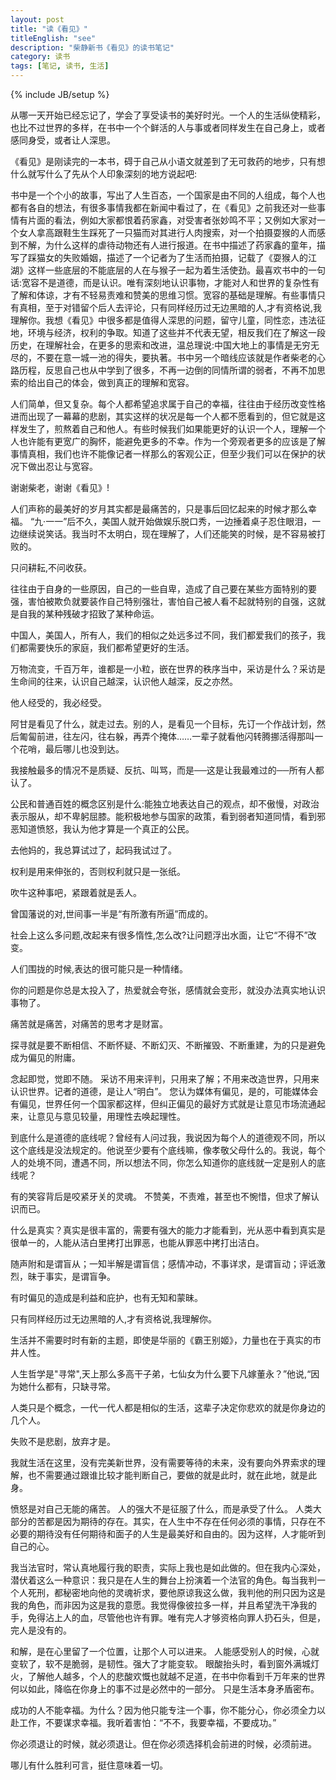 ```yaml
---
layout: post
title: "读《看见》"
titleEnglish: "see"
description: "柴静新书《看见》的读书笔记"
category: 读书
tags: [笔记, 读书, 生活]
---
```

{% include JB/setup %}

 从哪一天开始已经忘记了，学会了享受读书的美好时光。一个人的生活纵使精彩，也比不过世界的多样，在书中一个个鲜活的人与事或者同样发生在自己身上，或者感同身受，或者让人深思。

《看见》是刚读完的一本书，碍于自己从小语文就差到了无可救药的地步，只有想什么就写什么了先从个人印象深刻的地方说起吧:

书中是一个个小的故事，写出了人生百态，一个国家是由不同的人组成，每个人也都有各自的想法，有很多事情我都在新闻中看过了，在《看见》之前我还对一些事情有片面的看法，例如大家都恨着药家鑫，对受害者张妙鸣不平；又例如大家对一个女人拿高跟鞋生生踩死了一只猫而对其进行人肉搜索，对一个拍摄耍猴的人而感到不解，为什么这样的虐待动物还有人进行报道。在书中描述了药家鑫的童年，描写了踩猫女的失败婚姻，描述了一个记者为了生活而拍摄，记载了《耍猴人的江湖》这样一些底层的不能底层的人在与猴子一起为着生活使劲。最喜欢书中的一句话:宽容不是道德，而是认识。唯有深刻地认识事物，才能对人和世界的复杂性有了解和体谅，才有不轻易责难和赞美的思维习惯。宽容的基础是理解。有些事情只有真相，至于对错留个后人去评论，只有同样经历过无边黑暗的人,才有资格说,我理解你。我想《看见》中很多都是值得人深思的问题，留守儿童，同性恋，违法征地，环境与经济，权利的争取。知道了这些并不代表无望，相反我们在了解这一段历史，在理解社会，在更多的思索和改进，温总理说:中国大地上的事情是无穷无尽的，不要在意一城一池的得失，要执著。书中另一个暗线应该就是作者柴老的心路历程，反思自己也从中学到了很多，不再一边倒的同情所谓的弱者，不再不加思索的给出自己的体会，做到真正的理解和宽容。

人们简单，但又复杂。每个人都希望追求属于自己的幸福，往往由于经历改变性格进而出现了一幕幕的悲剧，其实这样的状况是每一个人都不愿看到的，但它就是这样发生了，煎熬着自己和他人。有些时候我们如果能更好的认识一个人，理解一个人也许能有更宽广的胸怀，能避免更多的不幸。作为一个旁观者更多的应该是了解事情真相，我们也许不能像记者一样那么的客观公正，但至少我们可以在保护的状况下做出忍让与宽容。

谢谢柴老，谢谢《看见》!

人们声称的最美好的岁月其实都是最痛苦的，只是事后回忆起来的时候才那么幸福。
“九·一一”后不久，美国人就开始做娱乐脱口秀，一边捶着桌子忍住眼泪，一边继续说笑话。我当时不太明白，现在理解了，人们还能笑的时候，是不容易被打败的。

只问耕耘,不问收获。

往往由于自身的一些原因，自己的一些自卑，造成了自己要在某些方面特别的要强，害怕被欺负就要装作自己特别强壮，害怕自己被人看不起就特别的自强，这就是自我的某种残破才招致了某种命运。

中国人，美国人，所有人，我们的相似之处远多过不同，我们都爱我们的孩子，我们都需要快乐的家庭，我们都希望更好的生活。

万物流变，千百万年，谁都是一小粒，嵌在世界的秩序当中，采访是什么？采访是生命间的往来，认识自己越深，认识他人越深，反之亦然。

他人经受的，我必经受。   

阿甘是看见了什么，就走过去。别的人，是看见一个目标，先订一个作战计划，然后匍匐前进，往左闪，往右躲，再弄个掩体……一辈子就看他闪转腾挪活得那叫一个花哨，最后哪儿也没到达。  

我接触最多的情况不是质疑、反抗、叫骂，而是──这是让我最难过的──所有人都认了。 

公民和普通百姓的概念区别是什么:能独立地表达自己的观点，却不傲慢，对政治表示服从，却不卑躬屈膝。能积极地参与国家的政策，看到弱者知道同情，看到邪恶知道愤怒，我认为他才算是一个真正的公民。

去他妈的，我总算试过了，起码我试过了。

权利是用来伸张的，否则权利就只是一张纸。

吹牛这种事吧，紧跟着就是丢人。

曾国藩说的对,世间事一半是“有所激有所逼”而成的。

社会上这么多问题,改起来有很多惰性,怎么改?让问题浮出水面，让它“不得不”改变。

人们围拢的时候,表达的很可能只是一种情绪。

你的问题是你总是太投入了，热爱就会夸张，感情就会变形，就没办法真实地认识事物了。

痛苦就是痛苦，对痛苦的思考才是财富。

探寻就是要不断相信、不断怀疑、不断幻灭、不断摧毁、不断重建，为的只是避免成为偏见的附庸。 

念起即觉，觉即不随。
采访不用来评判，只用来了解；不用来改造世界，只用来认识世界。记者的道德，是让人“明白”。
您认为媒体有偏见，是的，可能媒体会有偏见，世界任何一个国家都这样，但纠正偏见的最好方式就是让意见市场流通起来，让意见与意见较量，用理性去唤起理性。

到底什么是道德的底线呢？曾经有人问过我，我说因为每个人的道德观不同，所以这个底线是没法规定的。他说至少要有个底线嘛，像孝敬父母什么的。我说，每个人的处境不同，遭遇不同，所以想法不同，你怎么知道你的底线就一定是别人的底线呢？

有的笑容背后是咬紧牙关的灵魂。
不赞美，不责难，甚至也不惋惜，但求了解认识而已。

什么是真实？真实是很丰富的，需要有强大的能力才能看到，光从恶中看到真实是很单一的，人能从洁白里拷打出罪恶，也能从罪恶中拷打出洁白。 

随声附和是谓盲从；一知半解是谓盲信；感情冲动，不事详求，是谓盲动；评诋激烈，昧于事实，是谓盲争。   

有时偏见的造成是利益和庇护，也有无知和蒙昧。

只有同样经历过无边黑暗的人,才有资格说,我理解你。

生活并不需要时时有新的主题，即使是华丽的《霸王别姬》，力量也在于真实的市井人性。

人生哲学是"寻常",天上那么多高干子弟，七仙女为什么要下凡嫁董永？”他说,“因为她什么都有，只缺寻常。

人类只是个概念，一代一代人都是相似的生活，这辈子决定你悲欢的就是你身边的几个人。

失败不是悲剧，放弃才是。

我就生活在这里，没有完美新世界，没有需要等待的未来，没有要向外界索求的理解，也不需要通过跟谁比较才能判断自己，要做的就是此时，就在此地，就是此身。

愤怒是对自己无能的痛苦。
人的强大不是征服了什么，而是承受了什么。
人类大部分的苦都是因为期待的存在。其实，在人生中不存在任何必须的事情，只存在不必要的期待没有任何期待和面子的人生是最美好和自由的。因为这样，人才能听到自己的心。

我当法官时，常认真地履行我的职责，实际上我也是如此做的。但在我内心深处，潜伏着这么一种意识：我只是在人生的舞台上扮演着一个法官的角色。每当我判一个人死刑，都秘密地向他的灵魂祈求，要他原谅我这么做，我判他的刑只因为这是我的角色，而非因为这是我的意愿。我觉得像彼拉多一样，并且希望洗干净我的手，免得沾上人的血，尽管他也许有罪。唯有完人才够资格向罪人扔石头，但是，完人是没有的。

和解，是在心里留了一个位置，让那个人可以进来。
人能感受别人的时候，心就变软了，软不是脆弱，是韧性。强大了才能变软。
眼酸抬头时，看到窗外满城灯火，了解他人越多，个人的悲酸欢慨也就越不足道，在书中你看到千万年来的世界何以如此，降临在你身上的事不过是必然中的一部分。
只是生活本身矛盾密布。

成功的人不能幸福。为什么？因为他只能专注一个事，你不能分心，你必须全力以赴工作，不要谋求幸福。我听着害怕：“不不，我要幸福，不要成功。”

你必须退让的时候，就必须退让。但在你必须选择机会前进的时候，必须前进。

哪儿有什么胜利可言，挺住意味着一切。